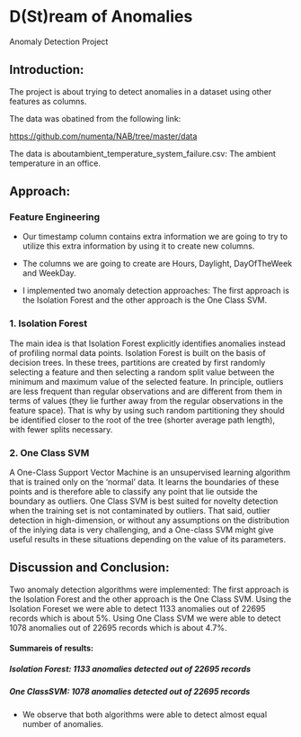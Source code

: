D(St)ream of Anomalies
==============================

Anomaly Detection Project


## Introduction:
The project is about trying to detect anomalies in a dataset using other features as columns. 

The data was obatined from the following link:

https://github.com/numenta/NAB/tree/master/data

The data is aboutambient_temperature_system_failure.csv: The ambient temperature in an office.

## Approach:

### Feature Engineering
* Our timestamp column contains extra information we are going to try to utilize this extra information by using it to create new columns.


* The columns we are going to create are Hours, Daylight, DayOfTheWeek and WeekDay.


* I implemented two anomaly detection approaches: The first approach is the Isolation Forest and the other approach is the One Class SVM.

### 1. Isolation Forest
The main idea is that Isolation Forest explicitly identifies anomalies instead of profiling normal data points. Isolation Forest is built on the basis of decision trees. In these trees, partitions are created by first randomly selecting a feature and then selecting a random split value between the minimum and maximum value of the selected feature.
In principle, outliers are less frequent than regular observations and are different from them in terms of values (they lie further away from the regular observations in the feature space). That is why by using such random partitioning they should be identified closer to the root of the tree (shorter average path length), with fewer splits necessary.

### 2. One Class SVM
A One-Class Support Vector Machine is an unsupervised learning algorithm that is trained only on the ‘normal’ data. It learns the boundaries of these points and is therefore able to classify any point that lie outside the boundary as outliers.
One Class SVM is best suited for novelty detection when the training set is not contaminated by outliers. That said, outlier detection in high-dimension, or without any assumptions on the distribution of the inlying data is very challenging, and a One-class SVM might give useful results in these situations depending on the value of its parameters.



## Discussion and Conclusion:
Two anomaly detection algorithms were implemented: The first approach is the Isolation Forest and the other approach is the One Class SVM.
Using the Isolation Foreset we were able to detect 1133 anomalies out of 22695 records which is about 5%.
Using One Class SVM we were able to detect 1078 anomalies out of 22695 records which is about 4.7%.

#### Summareis of results: 
##### Isolation Forest: 1133 anomalies detected out of 22695 records
##### One ClassSVM: 1078 anomalies detected out of 22695 records

* We observe that both algorithms were able to detect almost equal number of anomalies.



